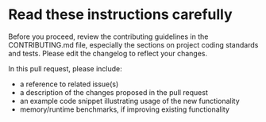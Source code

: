 # Read these instructions carefully

Before you proceed, review the contributing guidelines in the CONTRIBUTING.md file, especially the sections on project coding standards and tests. Please edit the changelog to reflect your changes.

In this pull request, please include:

- a reference to related issue(s)
- a description of the changes proposed in the pull request
- an example code snippet illustrating usage of the new functionality
- memory/runtime benchmarks, if improving existing functionality
